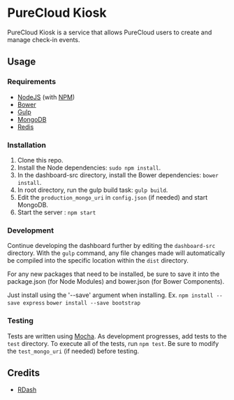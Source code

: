 # PureCloud Kiosk

PureCloud Kiosk is a service that allows PureCloud users to create and manage check-in events.

## Usage
### Requirements
* [NodeJS](http://nodejs.org/) (with [NPM](https://www.npmjs.org/))
* [Bower](http://bower.io)
* [Gulp](http://gulpjs.com)
* [MongoDB](http://mongodb.org)
* [Redis](http://redis.io)

### Installation
1. Clone this repo.
2. Install the Node dependencies: `sudo npm install`.
3. In the dashboard-src directory, install the Bower dependencies:  `bower install`.
4. In root directory, run the gulp build task: `gulp build`.
5. Edit the `production_mongo_uri` in `config.json` (if needed) and start MongoDB.
6. Start the server : `npm start`

### Development
Continue developing the dashboard further by editing the `dashboard-src` directory. With the `gulp` command, any file changes made will automatically be compiled into the specific location within the `dist` directory.

For any new packages that need to be installed, be sure to save it into the package.json (for Node Modules)
and bower.json (for Bower Components).

Just install using the '--save' argument when installing. Ex. `npm install --save express` `bower install --save bootstrap`

### Testing
Tests are written using [Mocha](http://mochajs.org). As development progresses, add tests to the `test` directory. To execute all of the tests, run `npm test`. Be sure to modify the `test_mongo_uri` (if needed) before testing.

## Credits
* [RDash](https://github.com/rdash/rdash-ui)
